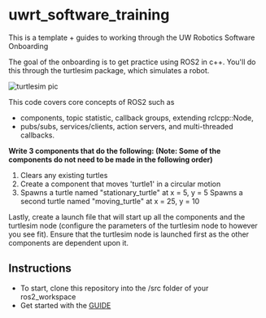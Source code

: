 # uwrt_software_training

This is a template + guides to working through the UW Robotics Software Onboarding

The goal of the onboarding is to get practice using ROS2 in c++. You'll do this through the turtlesim package, which simulates a robot.

![turtlesim pic](https://camo.githubusercontent.com/40caaa9f7bf024a5e9ad2ffcf89deb248029440af99aa0bc8cd371789dcfba5b/68747470733a2f2f692e6779617a6f2e636f6d2f39373465363765333834333162313063393938356339623033336565643537372e676966)

This code covers core concepts of ROS2 such as 
- components, topic statistic, callback groups, extending rclcpp::Node,
- pubs/subs, services/clients, action servers, and multi-threaded callbacks.

**Write 3 components that do the following: (Note: Some of the components do not need to be made in the following order)**
1. Clears any existing turtles
2. Create a component that moves 'turtle1' in a circular motion
3. Spawns a turtle named "stationary_turtle" at x = 5, y = 5
   Spawns a second turtle named "moving_turtle" at x = 25, y = 10

Lastly, create a launch file that will start up all the components and the turtlesim node (configure the parameters of the turtlesim node to however you see fit). Ensure that the turtlesim node is launched first as the other components are dependent upon it. 

## Instructions
- To start, clone this repository into the /src folder of your ros2_workspace
- Get started with the [GUIDE](https://github.com/wang-edward/uwrt_software_training/blob/main/GUIDE/guide.md)
